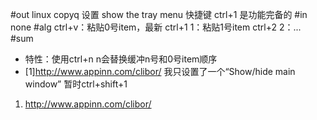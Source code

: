 #out
linux copyq 设置 show the tray menu 快捷键 ctrl+1 是功能完备的
#in
none
#alg
ctrl+v：粘贴0号item，最新
ctrl+1 1：粘贴1号item
ctrl+2 2：...
#sum
- 特性：使用ctrl+n n会替换缓冲n号和0号item顺序
- [1]http://www.appinn.com/clibor/
我只设置了一个“Show/hide main window”
暂时ctrl+shift+1
1. http://www.appinn.com/clibor/
